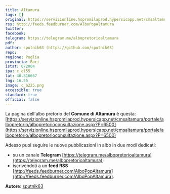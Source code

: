 ```yaml
---
title: Altamura
tags: []
original: https://servizionline.hspromilaprod.hypersicapp.net/cmsaltamura/portale/albopretorio/albopretorioconsultazione.aspx?P=6500
rss: http://feeds.feedburner.com/AlboPopAltamura
twitter: 
facebook: 
telegram: https://telegram.me/albopretorioaltamura
pdf: 
author: sputnik63 (https://github.com/sputnik63)
repo: 
regione: Puglia
provincia: Bari
istat: 072004
ipa: c_e155
lat: 40.816667
lng: 16.55
image: c_a225.png
accessible: true
standard: true
official: false
---
```


La pagina dell'albo pretorio del **Comune di Altamura** è questa: [https://servizionline.hspromilaprod.hypersicapp.net/cmsaltamura/portale/albopretorio/albopretorioconsultazione.aspx?P=6500](https://servizionline.hspromilaprod.hypersicapp.net/cmsaltamura/portale/albopretorio/albopretorioconsultazione.aspx?P=6500)

Adesso puoi seguire le nuove pubblicazioni in albo in due modi dedicati:

* su un canale **Telegram** [https://telegram.me/albopretorioaltamura](https://telegram.me/albopretorioaltamura);
* iscrivendoti a un **feed RSS** [http://feeds.feedburner.com/AlboPopAltamura](http://feeds.feedburner.com/AlboPopAltamura).

**Autore**: [sputnik63](https://github.com/sputnik63)
